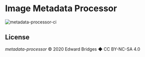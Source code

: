 # Image Metadata Processor

![metadata-processor-ci](https://github.com/ebridges/metadata-processor/workflows/metadata-processor-ci/badge.svg)

## License

_metadata-processor_ &copy; 2020 Edward Bridges &#9670; CC BY-NC-SA 4.0
